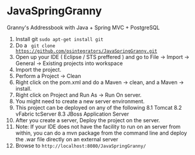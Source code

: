 JavaSpringGranny
================

Granny's Addressbook with Java + Spring MVC + PostgreSQL

1. Install git  <code>sudo apt-get install git</code>
2. Do a <code> git clone https://github.com/osintegrators/JavaSpringGranny.git </code>
2. Open up your IDE ( Eclipse / STS preffered ) and go to File -> Import -> General -> Existing projects into workspace
3. Import the project.
4. Perform a Project -> Clean
5. Right click on the pom.xml and do a Maven -> clean, and a Maven -> install.
6. Right click on Project and Run As -> Run On server.
7. You might need to create a new server environment.
8. This project can be deployed on any of the following
8.1 Tomcat
8.2 vFabric tcServer
8.3 JBoss Application Server
9. After you create a server, Deploy the project on the server. 
10. Note: If your IDE does not have the facility to run on an server from within, you can do a mvn package from the command line and deploy the .war file directly on an external server
11. Browse to <code>http://localhost:8080/JavaSpringGranny/</code>
